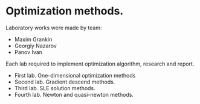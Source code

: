# Optimization methods.
Laboratory works were made by team:
* Maxim Grankin
* Georgiy Nazarov
* Panov Ivan

Each lab required to implement optimization algorithm, research and report.

* First lab. One-dimensional optimization methods
* Second lab. Gradient descend methods.
* Third lab. SLE solution methods.
* Fourth lab. Newton and quasi-newton methods.
